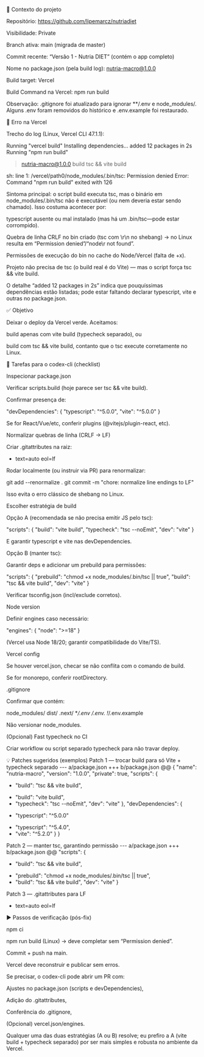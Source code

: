 🧾 Contexto do projeto

Repositório: https://github.com/lipemarcz/nutriadiet

Visibilidade: Private

Branch ativa: main (migrada de master)

Commit recente: “Versão 1 - Nutria DIET” (contém o app completo)

Nome no package.json (pela build log): nutria-macro@1.0.0

Build target: Vercel

Build Command na Vercel: npm run build

Observação: .gitignore foi atualizado para ignorar **/.env e node_modules/. Alguns .env foram removidos do histórico e .env.example foi restaurado.

🧨 Erro na Vercel

Trecho do log (Linux, Vercel CLI 47.1.1):

Running "vercel build"
Installing dependencies...
added 12 packages in 2s
Running "npm run build"

> nutria-macro@1.0.0 build
> tsc && vite build

sh: line 1: /vercel/path0/node_modules/.bin/tsc: Permission denied
Error: Command "npm run build" exited with 126


Sintoma principal: o script build executa tsc, mas o binário em node_modules/.bin/tsc não é executável (ou nem deveria estar sendo chamado). Isso costuma acontecer por:

typescript ausente ou mal instalado (mas há um .bin/tsc—pode estar corrompido).

Quebra de linha CRLF no bin criado (tsc com \r\n no shebang) → no Linux resulta em “Permission denied”/“node\r not found”.

Permissões de execução do bin no cache do Node/Vercel (falta de +x).

Projeto não precisa de tsc (o build real é do Vite) — mas o script força tsc && vite build.

O detalhe “added 12 packages in 2s” indica que pouquíssimas dependências estão listadas; pode estar faltando declarar typescript, vite e outras no package.json.

✅ Objetivo

Deixar o deploy da Vercel verde. Aceitamos:

build apenas com vite build (typecheck separado), ou

build com tsc && vite build, contanto que o tsc execute corretamente no Linux.

🔎 Tarefas para o codex-cli (checklist)

Inspecionar package.json

Verificar scripts.build (hoje parece ser tsc && vite build).

Confirmar presença de:

"devDependencies": {
  "typescript": "^5.0.0",
  "vite": "^5.0.0"
}


Se for React/Vue/etc, conferir plugins (@vitejs/plugin-react, etc).

Normalizar quebras de linha (CRLF → LF)

Criar .gitattributes na raiz:

* text=auto eol=lf


Rodar localmente (ou instruir via PR) para renormalizar:

git add --renormalize .
git commit -m "chore: normalize line endings to LF"


Isso evita o erro clássico de shebang no Linux.

Escolher estratégia de build

Opção A (recomendada se não precisa emitir JS pelo tsc):

"scripts": {
  "build": "vite build",
  "typecheck": "tsc --noEmit",
  "dev": "vite"
}


E garantir typescript e vite nas devDependencies.

Opção B (manter tsc):

Garantir deps e adicionar um prebuild para permissões:

"scripts": {
  "prebuild": "chmod +x node_modules/.bin/tsc || true",
  "build": "tsc && vite build",
  "dev": "vite"
}


Verificar tsconfig.json (incl/exclude corretos).

Node version

Definir engines caso necessário:

"engines": { "node": ">=18" }


(Vercel usa Node 18/20; garantir compatibilidade do Vite/TS).

Vercel config

Se houver vercel.json, checar se não conflita com o comando de build.

Se for monorepo, conferir rootDirectory.

.gitignore

Confirmar que contém:

node_modules/
dist/
.next/
**/.env
**/.env.*
!**/.env.example


Não versionar node_modules.

(Opcional) Fast typecheck no CI

Criar workflow ou script separado typecheck para não travar deploy.

💡 Patches sugeridos (exemplos)
Patch 1 — trocar build para só Vite + typecheck separado
--- a/package.json
+++ b/package.json
@@
 {
   "name": "nutria-macro",
   "version": "1.0.0",
   "private": true,
   "scripts": {
-    "build": "tsc && vite build",
+    "build": "vite build",
+    "typecheck": "tsc --noEmit",
     "dev": "vite"
   },
   "devDependencies": {
-    "typescript": "^5.0.0"
+    "typescript": "^5.4.0",
+    "vite": "^5.2.0"
   }
 }

Patch 2 — manter tsc, garantindo permissão
--- a/package.json
+++ b/package.json
@@
   "scripts": {
-    "build": "tsc && vite build",
+    "prebuild": "chmod +x node_modules/.bin/tsc || true",
+    "build": "tsc && vite build",
     "dev": "vite"
   }

Patch 3 — .gitattributes para LF
* text=auto eol=lf

▶️ Passos de verificação (pós-fix)

npm ci

npm run build (Linux) → deve completar sem “Permission denied”.

Commit + push na main.

Vercel deve reconstruir e publicar sem erros.

Se precisar, o codex-cli pode abrir um PR com:

Ajustes no package.json (scripts e devDependencies),

Adição do .gitattributes,

Conferência do .gitignore,

(Opcional) vercel.json/engines.

Qualquer uma das duas estratégias (A ou B) resolve; eu prefiro a A (vite build + typecheck separado) por ser mais simples e robusta no ambiente da Vercel.